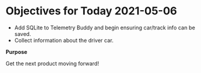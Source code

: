 # Objectives for Today 2021-05-06

- Add SQLite to Telemetry Buddy and begin ensuring car/track info can be saved.
- Collect information about the driver car.

**Purpose**

Get the next product moving forward!

